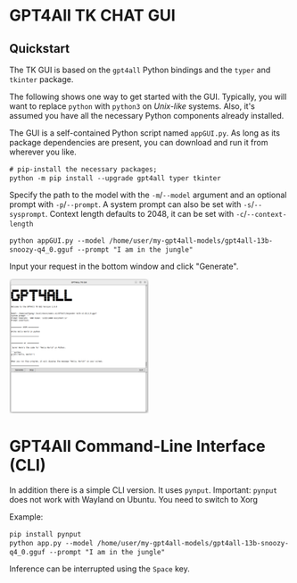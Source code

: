 # GPT4All TK CHAT GUI

## Quickstart

The TK GUI is based on the `gpt4all` Python bindings and the `typer` and `tkinter` package.

The following shows one way to get started with the GUI.
Typically, you will want to replace `python` with `python3` on _Unix-like_ systems. 
Also, it's assumed you have all the necessary Python components already installed.

The GUI is a self-contained Python script named `appGUI.py`. As long as
its package dependencies are present, you can download and run it from wherever you like.

```shell
# pip-install the necessary packages;
python -m pip install --upgrade gpt4all typer tkinter
```
Specify the path to the model with the `-m`/`--model` argument and an optional prompt with `-p`/`--prompt`. 
A system prompt can also be set with `-s`/`--sysprompt`.
Context length defaults to 2048, it can be set with `-c`/`--context-length`

```shell
python appGUI.py --model /home/user/my-gpt4all-models/gpt4all-13b-snoozy-q4_0.gguf --prompt "I am in the jungle"
```
Input your request in the bottom window and click "Generate".

<img src="01.png" width="250"/> 


# GPT4All Command-Line Interface (CLI)

In addition there is a simple CLI version. It uses `pynput`. 
Important: `pynput` does not work with Wayland on Ubuntu. You need to switch to Xorg

Example:
```shell
pip install pynput
python app.py --model /home/user/my-gpt4all-models/gpt4all-13b-snoozy-q4_0.gguf --prompt "I am in the jungle"
```

Inference can be interrupted using the `Space` key.




